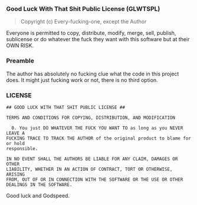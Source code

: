 ### Good Luck With That Shit Public License (GLWTSPL)
> Copyright (c) Every-fucking-one, except the Author

Everyone is permitted to copy, distribute, modify, merge, sell, publish,
sublicense or do whatever the fuck they want with this software but at their OWN RISK.

### Preamble

The author has absolutely no fucking clue what the code in this project does.
It might just fucking work or not, there is no third option.

### LICENSE

```
## GOOD LUCK WITH THAT SHIT PUBLIC LICENSE ##

TERMS AND CONDITIONS FOR COPYING, DISTRIBUTION, AND MODIFICATION

  0. You just DO WHATEVER THE FUCK YOU WANT TO as long as you NEVER LEAVE A
FUCKING TRACE TO TRACK THE AUTHOR of the original product to blame for or hold
responsible.

IN NO EVENT SHALL THE AUTHORS BE LIABLE FOR ANY CLAIM, DAMAGES OR OTHER
LIABILITY, WHETHER IN AN ACTION OF CONTRACT, TORT OR OTHERWISE, ARISING
FROM, OUT OF OR IN CONNECTION WITH THE SOFTWARE OR THE USE OR OTHER
DEALINGS IN THE SOFTWARE.
```

Good luck and Godspeed.
